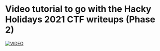 # Video tutorial to go with the Hacky Holidays 2021 CTF writeups (Phase 2)
[![VIDEO](https://img.youtube.com/vi/u1Sh5TZN5Ug/0.jpg)](https://youtu.be/u1Sh5TZN5Ug "Hacky Holidays 2021 Phase 2")
